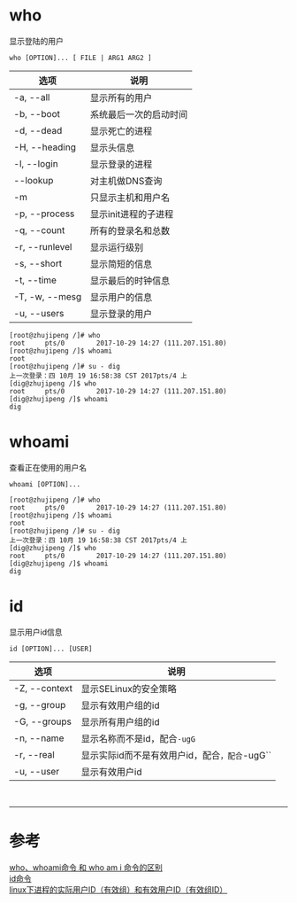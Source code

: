 # who
显示登陆的用户

```
who [OPTION]... [ FILE | ARG1 ARG2 ] 
```

|选项 | 说明 |
|--- |--- |
|-a, --all | 显示所有的用户 |
|-b, --boot | 系统最后一次的启动时间 |
|-d, --dead | 显示死亡的进程 |
|-H, --heading | 显示头信息 |
|-l, --login | 显示登录的进程 |
|--lookup | 对主机做DNS查询 |
|-m | 只显示主机和用户名 |
|-p, --process | 显示init进程的子进程 |
|-q, --count | 所有的登录名和总数 |
|-r, --runlevel | 显示运行级别 |
|-s, --short | 显示简短的信息 |
|-t, --time | 显示最后的时钟信息 |
|-T, -w, --mesg | 显示用户的信息 |
|-u, --users | 显示登录的用户 |

```
[root@zhujipeng /]# who
root     pts/0        2017-10-29 14:27 (111.207.151.80)
[root@zhujipeng /]$ whoami
root
[root@zhujipeng /]# su - dig
上一次登录：四 10月 19 16:58:38 CST 2017pts/4 上
[dig@zhujipeng /]$ who
root     pts/0        2017-10-29 14:27 (111.207.151.80)
[dig@zhujipeng /]$ whoami
dig
```



# whoami
查看正在使用的用户名

```
whoami [OPTION]...
```

```
[root@zhujipeng /]# who
root     pts/0        2017-10-29 14:27 (111.207.151.80)
[root@zhujipeng /]$ whoami
root
[root@zhujipeng /]# su - dig
上一次登录：四 10月 19 16:58:38 CST 2017pts/4 上
[dig@zhujipeng /]$ who
root     pts/0        2017-10-29 14:27 (111.207.151.80)
[dig@zhujipeng /]$ whoami
dig
```



# id
显示用户id信息

```
id [OPTION]... [USER]
```
|选项 | 说明 |
|--- |--- |
|-Z, --context | 显示SELinux的安全策略 |
|-g, --group | 显示有效用户组的id |
|-G, --groups | 显示所有用户组的id |
|-n, --name | 显示名称而不是id，配合`-ugG` |
|-r, --real | 显示实际id而不是有效用户id，配合`，配合`-ugG`` |
|-u, --user | 显示有效用户id |


<br/>

---

# 参考

[who、whoami命令 和 who am i 命令的区别][1]  
[id命令][2]  
[linux下进程的实际用户ID（有效组）和有效用户ID（有效组ID）][3]  

[1]: http://www.cnblogs.com/aqxin/archive/2011/05/20/2052075.html
[2]: http://man.linuxde.net/id
[3]: http://www.cnblogs.com/wmllz/p/5040123.html